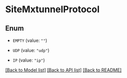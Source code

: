 # SiteMxtunnelProtocol

## Enum


* `EMPTY` (value: `""`)

* `UDP` (value: `"udp"`)

* `IP` (value: `"ip"`)


[[Back to Model list]](../README.md#documentation-for-models) [[Back to API list]](../README.md#documentation-for-api-endpoints) [[Back to README]](../README.md)


